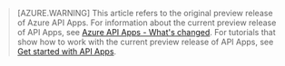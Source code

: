 > [AZURE.WARNING] This article refers to the original preview release of Azure API Apps.  For information about the current preview release of API Apps, see [Azure API Apps - What's changed](/documentation/articles/app-service-api-whats-changed/). For tutorials that show how to work with the current preview release of API Apps, see [Get started with API Apps](/documentation/articles/app-service-api-dotnet-get-started/). 
